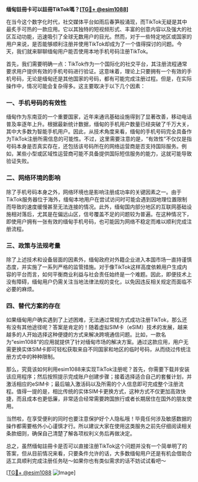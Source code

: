 **缅甸註冊卡可以註冊TikTok嗎？[[TG💪+ @esim1088](https://t.me/s/esim1088)]**

在当今这个数字化时代，社交媒体平台如雨后春笋般涌现，而TikTok无疑是其中最炙手可热的一款应用。它以其独特的短视频形式、丰富的创意内容以及强大的社区互动功能，迅速吸引了全球无数用户的目光。然而，对于一些特定地区或国家的用户来说，是否能够顺利注册并使用TikTok却成为了一个值得探讨的问题。今天，我们就来聊聊缅甸用户能否使用本地手机号码注册TikTok。

首先，我们需要明确一点：TikTok作为一个国际化的社交平台，其注册流程通常要求用户提供有效的手机号码进行验证。这意味着，理论上只要拥有一个有效的手机号码，无论是缅甸还是其他国家的号码，都有可能完成注册过程。但是，在实际操作中，情况可能会复杂得多。这主要取决于以下几个因素：

### 一、手机号码的有效性

缅甸作为东南亚的一个重要国家，近年来通讯基础设施得到了显著改善，移动电话普及率逐年上升。根据最新统计数据，缅甸的手机用户数量已经突破了千万大关，其中大多数为智能手机用户。因此，从技术角度来看，缅甸的手机号码完全具备作为TikTok注册所需信息的可能性。不过，这里需要注意的是，“有效性”不仅仅是指号码本身是否真实存在，还包括该号码所在的网络运营商是否支持国际服务。例如，某些小型或区域性运营商可能不具备提供国际短信服务的能力，这就可能导致验证失败。

### 二、网络环境的影响

除了手机号码本身之外，网络环境也是影响注册成功率的关键因素之一。由于TikTok服务器位于海外，缅甸本地用户在尝试访问时可能会遇到因地理位置限制而导致的速度缓慢甚至无法连接的情况。此外，缅甸国内部分地区的互联网基础设施相对落后，尤其是在偏远山区，信号覆盖不足的问题较为普遍。在这种情况下，即使用户拥有一张有效的缅甸手机号码，也可能因为网络不稳定而难以顺利完成注册流程。

### 三、政策与法规考量

除了上述技术和设备层面的因素外，缅甸政府对外籍企业进入本国市场一直持谨慎态度，并实施了一系列严格的监管措施。对于像TikTok这样高度依赖用户生成内容的平台而言，如何平衡商业利益与社会责任始终是一个难题。因此，即便技术上没有障碍，缅甸用户仍需关注当地法律法规的变化，以免因违反相关规定而面临不必要的麻烦。

### 四、替代方案的存在

如果缅甸用户确实遇到了上述困难，无法通过常规方式成功注册TikTok，那么还有没有其他途径呢？答案是肯定的！随着虚拟SIM卡（eSIM）技术的发展，越来越多的人开始选择这种便捷的方式来解决跨境通信问题。比如，一款名为“esim1088”的应用就提供了针对缅甸市场的解决方案。通过这款应用，用户无需更换实体SIM卡即可轻松获取来自不同国家和地区的临时号码，从而绕过传统注册方式中的种种限制。

那么，究竟该如何利用esim1088来实现TikTok注册呢？首先，你需要下载并安装该应用程序；然后按照提示完成账户创建步骤；接着选择适合自己的套餐计划，并激活相应的eSIM卡；最后输入激活码以及所需的个人信息即可完成整个注册流程。值得一提的是，相比传统的实体SIM卡更换方式，这种方式不仅更加高效快捷，而且成本也更低廉，非常适合经常需要跨国旅行或者长期居住在国外的朋友使用。

当然啦，在享受便利的同时也要注意保护好个人隐私哦！毕竟任何涉及敏感数据的操作都需要格外小心谨慎才行。所以建议大家在使用这类服务之前先仔细阅读相关条款细则，确保自己清楚了解各项权利义务后再做决定。

总之，虽然缅甸註冊卡是否可以直接注册TikTok这个问题并没有一个简单明了的答案，但从目前情况来看，只要条件允许的话，大多数缅甸用户还是有机会借助合适工具顺利完成注册任务哒～如果你也有类似需求的话不妨试试看吧～

[[TG💪+ @esim1088](https://t.me/s/esim1088) ![Image](https://i.postimg.cc/4NQfJmqS/Snipaste-2025-05-13-00-14-12.png)]